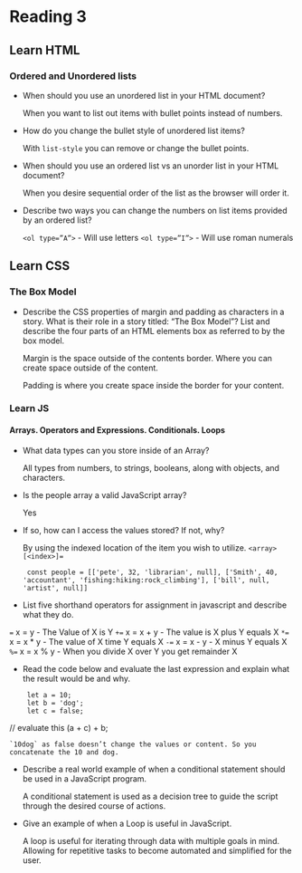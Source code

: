 # Reading 3

## Learn HTML

### Ordered and Unordered lists

- When should you use an unordered list in your HTML document?

    When you want to list out items with bullet points instead of numbers.

- How do you change the bullet style of unordered list items?

   With `list-style` you can remove or change the bullet points.

- When should you use an ordered list vs an unorder list in your HTML document?

    When you desire sequential order of the list as the browser will order it.

- Describe two ways you can change the numbers on list items provided by an ordered list?

    `<ol type=”A”>` - Will use letters
    `<ol type=”I”>` - Will use roman numerals

## Learn CSS

### The Box Model

- Describe the CSS properties of margin and padding as characters in a story. What is their role in a story titled: “The Box Model”?
List and describe the four parts of an HTML elements box as referred to by the box model.

    Margin is the space outside of the contents border. Where you can create space outside of the content. 

    Padding is where you create space inside the border for your content.

### Learn JS

#### Arrays. Operators and Expressions. Conditionals. Loops

- What data types can you store inside of an Array?

    All types from numbers, to strings, booleans, along with objects, and characters.

- Is the people array a valid JavaScript array?

    Yes

- If so, how can I access the values stored? If not, why?

    By using the indexed location of the item you wish to utilize. `<array>[<index>]=`

       const people = [['pete', 32, 'librarian', null], ['Smith', 40, 'accountant', 'fishing:hiking:rock_climbing'], ['bill', null, 'artist', null]]

- List five shorthand operators for assignment in javascript and describe what they do.

`=` x = y - The Value of X is Y
`+=` x = x + y - The value is X plus Y equals X
`*=` x = x * y - The value of X time Y equals X
`-=` x = x - y -  X minus Y equals X
`%=` x = x % y - When you divide X over Y you get remainder X

- Read the code below and evaluate the last expression and explain what the result would be and why.

       let a = 10;
       let b = 'dog';
       let c = false;

// evaluate this
(a + c) + b;

    `10dog` as false doesn’t change the values or content. So you concatenate the 10 and dog.

- Describe a real world example of when a conditional statement should be used in a JavaScript program.

    A conditional statement is used as a decision tree to guide the script through the desired course of actions. 

- Give an example of when a Loop is useful in JavaScript.

    A loop is useful for iterating through data with multiple goals in mind. Allowing for repetitive tasks to become automated and simplified for the user. 
